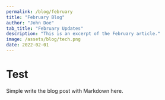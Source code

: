 ```yaml
---
permalink: /blog/february
title: "February Blog"
author: "John Doe"
tab_title: "February Updates"
description: "This is an excerpt of the February article."
image: /assets/blog/tech.png
date: 2022-02-01
---
```


# Test

Simple write the blog post with Markdown here.
